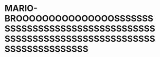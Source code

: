 # MARIO-BROOOOOOOOOOOOOOOSSSSSSSSSSSSSSSSSSSSSSSSSSSSSSSSSSSSSSSSSSSSSSSSSSSSSSSSSSSSSSSSSSSSSSSSSSSS